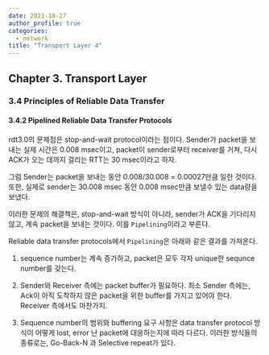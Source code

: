 ```yaml
---
date: 2021-10-27
author_profile: true
categories:
  - network
title: "Transport Layer 4"
---
```


## Chapter 3. Transport Layer

### 3.4 Principles of Reliable Data Transfer

#### 3.4.2 Pipelined Reliable Data Transfer Protocols

rdt3.0의 문제점은 stop-and-wait protocol이라는 점이다. Sender가 packet을 보내는 실제 시간은 0.008 msec이고, packet이 sender로부터 receiver를 거쳐, 다시 ACK가 오는 데까지 걸리는 RTT는 30 msec이라고 하자.

그럼 Sender는 packet을 보내는 동안 0.008/30.008 = 0.00027만큼 일한 것이다. 또한, 실제로 sender는 30.008 msec 동안 0.008 msec만큼 보낼수 있는 data량을 보냈다. 

이러한 문제의 해결책은, stop-and-wait 방식이 아니라, sender가 ACK을 기다리지 않고, 계속 packet을 보내는 것이다. 이를 `Pipelining`이라고 부른다.

Reliable data transfer protocols에서 `Pipelining`은 아래와 같은 결과를 가져온다.

1. sequence number는 계속 증가하고, packet은 모두 각자 unique한 sequnce number를 갖는다.

2. Sender와 Receiver 측에는 packet buffer가 필요하다. 최소 Sender 측에는, Ack이 아직 도착하지 않은 packet을 위한 buffer를 가지고 있어야 한다. Receiver 측에서도 마찬가지.

3. Sequence number의 범위와 buffering 요구 사항은 data transfer protocol 방식이 어떻게 lost, error 난 packet에 대응하는지에 따라 다르다. 이러한 방식들의 종류로는, Go-Back-N 과 Selective repeat가 있다. 
